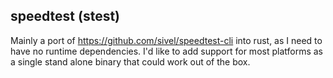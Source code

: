 speedtest (stest)
-----------------

Mainly a port of https://github.com/sivel/speedtest-cli into rust, as I need to have no runtime dependencies.
I'd like to add support for most platforms as a single stand alone binary that could work out of the box.

